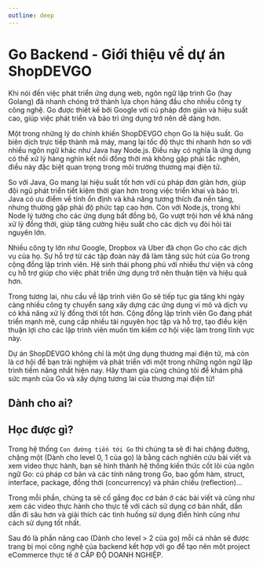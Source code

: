 ```yaml
---
outline: deep
---
```


<script setup>
import {
  VPTeamPage,
  VPTeamPageTitle,
  VPTeamMembers
} from 'vitepress/theme'

const members = [
  {
    avatar: 'https://avatars.githubusercontent.com/u/48472372?v=4',
    name: 'Anonystick',
    title: 'Creator',
    links: [
      { icon: 'github', link: 'https://github.com/anonystick' },
      { icon: 'blog', link: 'https://anonystick.com' }
    ]
  },
  {
    avatar: 'https://avatars.githubusercontent.com/u/48472372?v=4',
    name: 'JunYue',
    title: 'Creator',
    links: [
      { icon: 'github', link: 'https://github.com/yyx990803' }
    ]
  },
]
</script>

<VPTeamPage>
  <VPTeamPageTitle>
    <template #title>
      DEVs tham gia phát triển dự án Golang Documentation API
    </template>
    <template #lead>
      Chịu trách nhiệm các bài giảng về Go Backend
    </template>
  </VPTeamPageTitle>
 <VPTeamMembers size="small" :members="members" />
</VPTeamPage>

# Go Backend - Giới thiệu về dự án ShopDEVGO

Khi nói đến việc phát triển ứng dụng web, ngôn ngữ lập trình Go (hay Golang) đã nhanh chóng trở thành lựa chọn hàng đầu cho nhiều công ty công nghệ. Go được thiết kế bởi Google với cú pháp đơn giản và hiệu suất cao, giúp việc phát triển và bảo trì ứng dụng trở nên dễ dàng hơn.

Một trong những lý do chính khiến ShopDEVGO chọn Go là hiệu suất. Go biên dịch trực tiếp thành mã máy, mang lại tốc độ thực thi nhanh hơn so với nhiều ngôn ngữ khác như Java hay Node.js. Điều này có nghĩa là ứng dụng có thể xử lý hàng nghìn kết nối đồng thời mà không gặp phải tắc nghẽn, điều này đặc biệt quan trọng trong môi trường thương mại điện tử.

So với Java, Go mang lại hiệu suất tốt hơn với cú pháp đơn giản hơn, giúp đội ngũ phát triển tiết kiệm thời gian hơn trong việc triển khai và bảo trì. Java có ưu điểm về tính ổn định và khả năng tương thích đa nền tảng, nhưng thường gặp phải độ phức tạp cao hơn. Còn với Node.js, trong khi Node lý tưởng cho các ứng dụng bất đồng bộ, Go vượt trội hơn về khả năng xử lý đồng thời, giúp tăng cường hiệu suất cho các dịch vụ đòi hỏi tài nguyên lớn.

Nhiều công ty lớn như Google, Dropbox và Uber đã chọn Go cho các dịch vụ của họ. Sự hỗ trợ từ các tập đoàn này đã làm tăng sức hút của Go trong cộng đồng lập trình viên. Hệ sinh thái phong phú với nhiều thư viện và công cụ hỗ trợ giúp cho việc phát triển ứng dụng trở nên thuận tiện và hiệu quả hơn.

Trong tương lai, nhu cầu về lập trình viên Go sẽ tiếp tục gia tăng khi ngày càng nhiều công ty chuyển sang xây dựng các ứng dụng vi mô và dịch vụ có khả năng xử lý đồng thời tốt hơn. Cộng đồng lập trình viên Go đang phát triển mạnh mẽ, cung cấp nhiều tài nguyên học tập và hỗ trợ, tạo điều kiện thuận lợi cho các lập trình viên muốn tìm kiếm cơ hội việc làm trong lĩnh vực này.

Dự án ShopDEVGO không chỉ là một ứng dụng thương mại điện tử, mà còn là cơ hội để bạn trải nghiệm và phát triển với một trong những ngôn ngữ lập trình tiềm năng nhất hiện nay. Hãy tham gia cùng chúng tôi để khám phá sức mạnh của Go và xây dựng tương lai của thương mại điện tử!


## Dành cho ai?

## Học được gì?
Trong hệ thống `Con đường tiến tới Go` thì chúng ta sẽ đi hai chặng đường, chặng một (Dành cho level 0, 1 của go) là bằng cách nghiên cứu bài viết và xem video thực hành, bạn sẽ hình thành hệ thống kiến ​​thức cốt lõi của ngôn ngữ Go: cú pháp cơ bản và các tính năng trong Go, bao gồm hàm, struct, interface, package, đồng thời (concurrency) và phản chiếu (reflection)...

Trong mỗi phần, chúng ta sẽ cố gắng đọc cơ bản ở các bài viết và cũng như xem các video thực hành cho thực tế với cách sử dụng cơ bản nhất, dần dần đi sâu hơn và giải thích các tình huống sử dụng điển hình cũng như cách sử dụng tốt nhất.

Sau đó là phần nâng cao (Dành cho level > 2 của go) mỗi cá nhân sẽ được trang bị mọi công nghệ của backend kết hợp với go để tạo nên một project eCommerce thực tế ở CẤP ĐỘ DOANH NGHIỆP.
